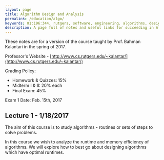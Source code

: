 ```yaml
---
layout: page
title: Algorithm Design and Analysis
permalink: /education/algo/
keywords: 01:196:344, rutgers, software, engineering, algorithms, design, analysis, big, O, notation, runtime
description: A page full of notes and useful links for succeeding in Algorithms Design & Analysis (Algo) at Rutgers University.
---
```


These notes are for a version of the course taught by Prof. Bahman Kalantari in the spring of 2017.

Professor's Website - [http://www.cs.rutgers.edu/~kalantar/](http://www.cs.rutgers.edu/~kalantar/)

Grading Policy:

- Homework & Quizzes: 15%
- Midterm I & II: 20% each
- Final Exam: 45%

Exam 1 Date: Feb. 15th, 2017

## Lecture 1 - 1/18/2017

The aim of this course is to study algorithms - routines or sets of steps to solve problems.

In this course we wish to analyze the runtime and memory efficiency of algorithms. We will explore how to best go about designing algorithms which have optimal runtimes.


